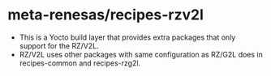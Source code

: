# meta-renesas/recipes-rzv2l

- This is a Yocto build layer that provides extra packages that only support for the RZ/V2L.
- RZ/V2L uses other packages with same configuration as RZ/G2L does in recipes-common and recipes-rzg2l.
